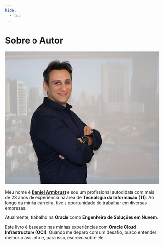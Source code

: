 ```yaml
---
hide:
  - toc
---
```


# Sobre o Autor

![alt_text](./img/daniel-armbrust.png "Daniel Armbrust")

Meu nome é **[Daniel Armbrust](https://www.linkedin.com/in/daniel-armbrust/)** e sou um profissional autodidata com mais de 23 anos de experiência na área de **Tecnologia da Informação (TI)**. Ao longo da minha carreira, tive a oportunidade de trabalhar em diversas empresas.

Atualmente, trabalho na **Oracle** como **Engenheiro de Soluções em Nuvem**.

Este livro é baseado nas minhas experiências com **Oracle Cloud Infrastructure (OCI)**. Quando me deparo com um desafio, busco entender melhor o assunto e, para isso, escrevo sobre ele.